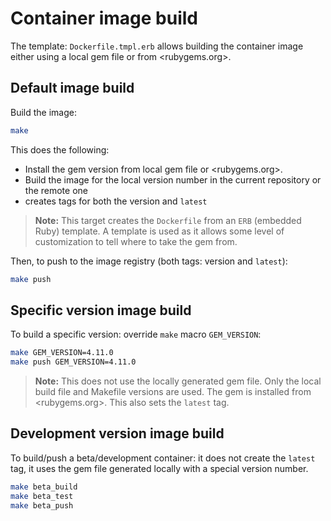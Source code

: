 # Container image build

The template: `Dockerfile.tmpl.erb` allows building the container image either using a local gem file or from <rubygems.org>.

## Default image build

Build the image:

```bash
make
```

This does the following:

- Install the gem version from local gem file or <rubygems.org>.
- Build the image for the local version number in the current repository or the remote one
- creates tags for both the version and `latest`

> **Note:** This target creates the `Dockerfile` from an `ERB` (embedded Ruby) template.
A template is used as it allows some level of customization to tell where to take the gem from.

Then, to push to the image registry (both tags: version and `latest`):

```bash
make push
```

## Specific version image build

To build a specific version: override `make` macro `GEM_VERSION`:

```bash
make GEM_VERSION=4.11.0
make push GEM_VERSION=4.11.0
```

> **Note:** This does not use the locally generated gem file.
Only the local build file and Makefile versions are used.
The gem is installed from <rubygems.org>.
This also sets the `latest` tag.

## Development version image build

To build/push a beta/development container:
it does not create the `latest` tag, it uses the gem file generated locally with a special version number.

```bash
make beta_build
make beta_test
make beta_push
```
